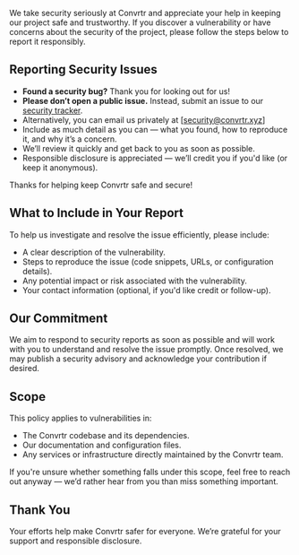 We take security seriously at Convrtr and appreciate your help in keeping our project safe and trustworthy. If you discover a vulnerability or have concerns about the security of the project, please follow the steps below to report it responsibly.

## Reporting Security Issues

- **Found a security bug?** Thank you for looking out for us!
- **Please don’t open a public issue.** Instead, submit an issue to our [security tracker](https://github.com/stickerboy/convrtrjs/security/advisories/new).
- Alternatively, you can email us privately at [security@convrtr.xyz]
- Include as much detail as you can — what you found, how to reproduce it, and why it’s a concern.
- We’ll review it quickly and get back to you as soon as possible.
- Responsible disclosure is appreciated — we’ll credit you if you'd like (or keep it anonymous).

Thanks for helping keep Convrtr safe and secure!

## What to Include in Your Report

To help us investigate and resolve the issue efficiently, please include:
- A clear description of the vulnerability.
- Steps to reproduce the issue (code snippets, URLs, or configuration details).
- Any potential impact or risk associated with the vulnerability.
- Your contact information (optional, if you'd like credit or follow-up).

## Our Commitment

We aim to respond to security reports as soon as possible and will work with you to understand and resolve the issue promptly. Once resolved, we may publish a security advisory and acknowledge your contribution if desired.

## Scope

This policy applies to vulnerabilities in:
- The Convrtr codebase and its dependencies.
- Our documentation and configuration files.
- Any services or infrastructure directly maintained by the Convrtr team.

If you're unsure whether something falls under this scope, feel free to reach out anyway — we’d rather hear from you than miss something important.

## Thank You

Your efforts help make Convrtr safer for everyone. We’re grateful for your support and responsible disclosure.
